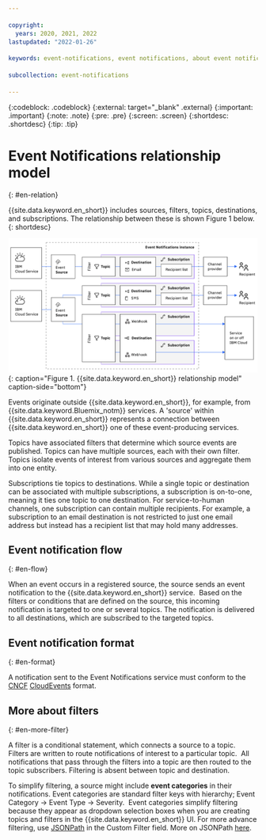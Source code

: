 ```yaml
---

copyright:
  years: 2020, 2021, 2022
lastupdated: "2022-01-26"

keywords: event-notifications, event notifications, about event notifications

subcollection: event-notifications

---
```


{:codeblock: .codeblock}
{:external: target="_blank" .external}
{:important: .important}
{:note: .note}
{:pre: .pre}
{:screen: .screen}
{:shortdesc: .shortdesc}
{:tip: .tip}

# Event Notifications relationship model
{: #en-relation}

{{site.data.keyword.en_short}} includes sources, filters, topics, destinations, and subscriptions.  The relationship between these is shown Figure 1 below.
{: shortdesc}

![Event notification flow](images/en-relationshipmodel.png "Event notifications flow"){: caption="Figure 1. {{site.data.keyword.en_short}} relationship model" caption-side="bottom"}

Events originate outside {{site.data.keyword.en_short}}, for example, from {{site.data.keyword.Bluemix_notm}} services. A 'source' within {{site.data.keyword.en_short}} represents a connection between {{site.data.keyword.en_short}} one of these event-producing services.  

Topics have associated filters that determine which source events are published.  Topics can have multiple sources, each with their own filter.  Topics isolate events of interest from various sources and aggregate them into one entity.  

Subscriptions tie topics to destinations.  While a single topic or destination can be associated with multiple subscriptions, a subscription is on-to-one, meaning it ties one topic to one destination.   For service-to-human channels, one subscription can contain multiple recipients.  For example, a subscription to an email destination is not restricted to just one email address but instead has a recipient list that may hold many addresses.

## Event notification flow
{: #en-flow}

When an event occurs in a registered source, the source sends an event notification to the {{site.data.keyword.en_short}} service.  Based on the filters or conditions that are defined on the source, this incoming notification is targeted to one or several topics. The notification is delivered to all destinations, which are subscribed to the targeted topics. 

## Event notification format
{: #en-format}

A notification sent to the Event Notifications service must conform to the [CNCF](https://www.cncf.io/) [CloudEvents](https://cloudevents.io/) format.  


## More about filters
{: #en-more-filter}

A filter is a conditional statement, which connects a source to a topic.  Filters are written to route notifications of interest to a particular topic.  All notifications that pass through the filters into a topic are then routed to the topic subscribers.  Filtering is absent between topic and destination.

To simplify filtering, a source might include **event categories** in their notifications. Event categories are standard filter keys with hierarchy; Event Category -> Event Type -> Severity.  Event categories simplify filtering because they appear as dropdown selection boxes when you are creating topics and filters in the {{site.data.keyword.en_short}} UI. For more advance filtering, use [JSONPath](https://jsonpath.com/) in the <uicontrol>Custom Filter</uicontrol> field. More on JSONPath [here](https://restfulapi.net/json-jsonpath/).

